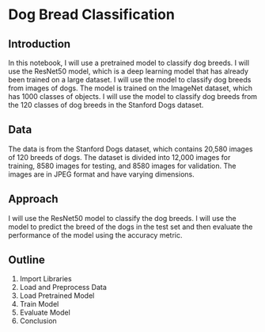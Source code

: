 # Dog Bread Classification

## Introduction
In this notebook, I will use a pretrained model to classify dog breeds. I will use the ResNet50 model, which is a deep learning model that has already been trained on a large dataset. I will use the model to classify dog breeds from images of dogs. The model is trained on the ImageNet dataset, which has 1000 classes of objects. I will use the model to classify dog breeds from the 120 classes of dog breeds in the Stanford Dogs dataset.

## Data
The data is from the Stanford Dogs dataset, which contains 20,580 images of 120 breeds of dogs. The dataset is divided into 12,000 images for training, 8580 images for testing, and 8580 images for validation. The images are in JPEG format and have varying dimensions.

## Approach
I will use the ResNet50 model to classify the dog breeds. I will use the model to predict the breed of the dogs in the test set and then evaluate the performance of the model using the accuracy metric.

## Outline

1. Import Libraries
2. Load and Preprocess Data
3. Load Pretrained Model
4. Train Model
5. Evaluate Model
6. Conclusion


